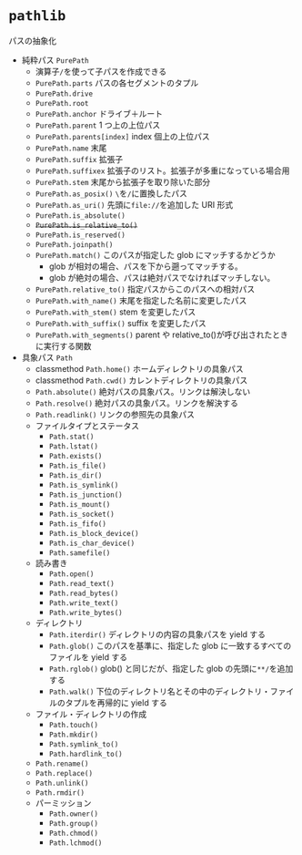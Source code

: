 # `pathlib`
パスの抽象化

- 純粋パス `PurePath`
  - 演算子`/`を使って子パスを作成できる
  - `PurePath.parts` パスの各セグメントのタプル
  - `PurePath.drive`
  - `PurePath.root`
  - `PurePath.anchor` ドライブ＋ルート
  - `PurePath.parent` 1 つ上の上位パス
  - `PurePath.parents[index]` index 個上の上位パス
  - `PurePath.name` 末尾
  - `PurePath.suffix` 拡張子
  - `PurePath.suffixex` 拡張子のリスト。拡張子が多重になっている場合用
  - `PurePath.stem` 末尾から拡張子を取り除いた部分
  - `PurePath.as_posix()` `\`を`/`に置換したパス
  - `PurePath.as_uri()` 先頭に`file://`を追加した URI 形式
  - `PurePath.is_absolute()`
  - ~~`PurePath.is_relative_to()`~~
  - `PurePath.is_reserved()`
  - `PurePath.joinpath()`
  - `PurePath.match()` このパスが指定した glob にマッチするかどうか
    - glob が相対の場合、パスを下から遡ってマッチする。
    - glob が絶対の場合、パスは絶対パスでなければマッチしない。
  - `PurePath.relative_to()` 指定パスからこのパスへの相対パス
  - `PurePath.with_name()` 末尾を指定した名前に変更したパス
  - `PurePath.with_stem()` stem を変更したパス
  - `PurePath.with_suffix()` suffix を変更したパス
  - `PurePath.with_segments()` parent や relative_to()が呼び出されたときに実行する関数
- 具象パス `Path`
  - classmethod `Path.home()` ホームディレクトリの具象パス
  - classmethod `Path.cwd()` カレントディレクトリの具象パス
  - `Path.absolute()` 絶対パスの具象パス。リンクは解決しない
  - `Path.resolve()` 絶対パスの具象パス。リンクを解決する
  - `Path.readlink()` リンクの参照先の具象パス
  - ファイルタイプとステータス
    - `Path.stat()`
    - `Path.lstat()`
    - `Path.exists()`
    - `Path.is_file()`
    - `Path.is_dir()`
    - `Path.is_symlink()`
    - `Path.is_junction()`
    - `Path.is_mount()`
    - `Path.is_socket()`
    - `Path.is_fifo()`
    - `Path.is_block_device()`
    - `Path.is_char_device()`
    - `Path.samefile()`
  - 読み書き
    - `Path.open()`
    - `Path.read_text()`
    - `Path.read_bytes()`
    - `Path.write_text()`
    - `Path.write_bytes()`
  - ディレクトリ
    - `Path.iterdir()` ディレクトリの内容の具象パスを yield する
    - `Path.glob()` このパスを基準に、指定した glob に一致するすべてのファイルを yield する
    - `Path.rglob()` glob() と同じだが、指定した glob の先頭に`**/`を追加する
    - `Path.walk()` 下位のディレクトリ名とその中のディレクトリ・ファイルのタプルを再帰的に yield する
  - ファイル・ディレクトリの作成
    - `Path.touch()`
    - `Path.mkdir()`
    - `Path.symlink_to()`
    - `Path.hardlink_to()`
  - `Path.rename()`
  - `Path.replace()`
  - `Path.unlink()`
  - `Path.rmdir()`
  - パーミッション
    - `Path.owner()`
    - `Path.group()`
    - `Path.chmod()`
    - `Path.lchmod()`
